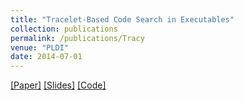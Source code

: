 ```yaml
---
title: "Tracelet-Based Code Search in Executables"
collection: publications
permalink: /publications/Tracy
venue: "PLDI"
date: 2014-07-01
---
```


[[Paper]](/files/Tracy-Paper.pdf) [[Slides]](/files/Tracy-Slides.pdf) [[Code]](https://github.com/Yanivmd/TRACY)
